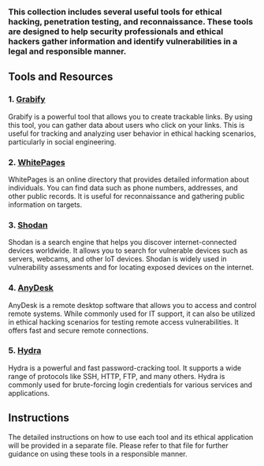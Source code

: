 
### This collection includes several useful tools for ethical hacking, penetration testing, and reconnaissance. These tools are designed to help security professionals and ethical hackers gather information and identify vulnerabilities in a legal and responsible manner.

## Tools and Resources

### 1. [Grabify](https://grabify.link/)
Grabify is a powerful tool that allows you to create trackable links. By using this tool, you can gather data about users who click on your links. This is useful for tracking and analyzing user behavior in ethical hacking scenarios, particularly in social engineering.

### 2. [WhitePages](https://www.whitepages.com/?is_sem=true&utm_source=google&utm_medium=cpc&utm_campaign=228468457&utm_term=whitepages&sem_account_id=1432223903&sem_campaign_id=228468457&sem_ad_group_id=9601177297&sem_device_type=c&sem_target_id=kwd-12145051&sem_keyword=whitepages&sem_matchtype=e&sem_network=g&sem_location_id=9022121&sem_placement=&sem_placement_category=&sem_ad_id=564234077472&sem_ad_tag=&sem_lob=BR_HEAD&sem_path=default&gclid=EAIaIQobChMI3YHUquKB_wIVVINbCh2TLgNOEAAYASAAEgIJ-PD_BwE)
WhitePages is an online directory that provides detailed information about individuals. You can find data such as phone numbers, addresses, and other public records. It is useful for reconnaissance and gathering public information on targets.

### 3. [Shodan](https://www.shodan.io/)
Shodan is a search engine that helps you discover internet-connected devices worldwide. It allows you to search for vulnerable devices such as servers, webcams, and other IoT devices. Shodan is widely used in vulnerability assessments and for locating exposed devices on the internet.

### 4. [AnyDesk](https://anydesk.com/)
AnyDesk is a remote desktop software that allows you to access and control remote systems. While commonly used for IT support, it can also be utilized in ethical hacking scenarios for testing remote access vulnerabilities. It offers fast and secure remote connections.

### 5. [Hydra](https://github.com/vanhauser-thc/thc-hydra)
Hydra is a powerful and fast password-cracking tool. It supports a wide range of protocols like SSH, HTTP, FTP, and many others. Hydra is commonly used for brute-forcing login credentials for various services and applications.

## Instructions

The detailed instructions on how to use each tool and its ethical application will be provided in a separate file. Please refer to that file for further guidance on using these tools in a responsible manner.

